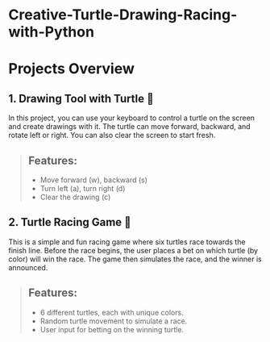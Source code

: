 # Creative-Turtle-Drawing-Racing-with-Python
# Projects Overview
## **1. Drawing Tool with Turtle 🎨**
In this project, you can use your keyboard to control a turtle on the screen and create drawings with it. The turtle can move forward, backward, and rotate left or right. You can also clear the screen to start fresh.

> ## Features:
> - Move forward (w), backward (s)
> - Turn left (a), turn right (d)
> - Clear the drawing (c)

## 2. Turtle Racing Game 🏁
This is a simple and fun racing game where six turtles race towards the finish line. Before the race begins, the user places a bet on which turtle (by color) will win the race. The game then simulates the race, and the winner is announced.

> ## Features:
> - 6 different turtles, each with unique colors.
> - Random turtle movement to simulate a race.
> - User input for betting on the winning turtle.
